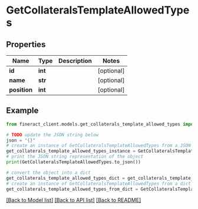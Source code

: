 # GetCollateralsTemplateAllowedTypes


## Properties

Name | Type | Description | Notes
------------ | ------------- | ------------- | -------------
**id** | **int** |  | [optional] 
**name** | **str** |  | [optional] 
**position** | **int** |  | [optional] 

## Example

```python
from fineract_client.models.get_collaterals_template_allowed_types import GetCollateralsTemplateAllowedTypes

# TODO update the JSON string below
json = "{}"
# create an instance of GetCollateralsTemplateAllowedTypes from a JSON string
get_collaterals_template_allowed_types_instance = GetCollateralsTemplateAllowedTypes.from_json(json)
# print the JSON string representation of the object
print(GetCollateralsTemplateAllowedTypes.to_json())

# convert the object into a dict
get_collaterals_template_allowed_types_dict = get_collaterals_template_allowed_types_instance.to_dict()
# create an instance of GetCollateralsTemplateAllowedTypes from a dict
get_collaterals_template_allowed_types_from_dict = GetCollateralsTemplateAllowedTypes.from_dict(get_collaterals_template_allowed_types_dict)
```
[[Back to Model list]](../README.md#documentation-for-models) [[Back to API list]](../README.md#documentation-for-api-endpoints) [[Back to README]](../README.md)


